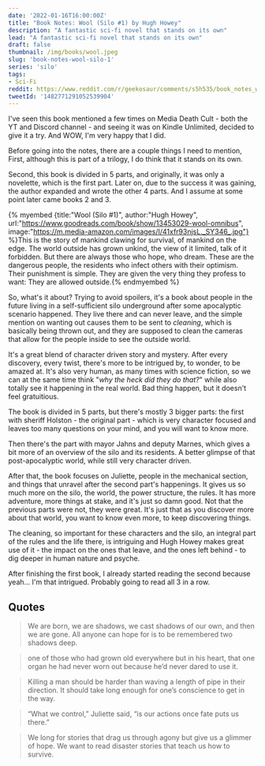 ```yaml
---
date: '2022-01-16T16:00:00Z'
title: "Book Notes: Wool (Silo #1) by Hugh Howey"
description: "A fantastic sci-fi novel that stands on its own"
lead: "A fantastic sci-fi novel that stands on its own"
draft: false
thumbnail: /img/books/wool.jpeg
slug: 'book-notes-wool-silo-1'
series: 'silo'
tags:
- Sci-Fi
reddit: https://www.reddit.com/r/geekosaur/comments/s5h535/book_notes_wool_silo_1_by_hugh_howey/
tweetId: '1482771291052539904'
---
```


I've seen this book mentioned a few times on Media Death Cult - both the YT and Discord channel - and seeing it was on Kindle Unlimited, decided to give it a try. And WOW, I'm very happy that I did.

Before going into the notes, there are a couple things I need to mention, First, although this is part of a trilogy, I do think that it stands on its own.

Second, this book is divided in 5 parts, and originally, it was only a novelette, which is the first part. Later on, due to the success it was gaining, the author expanded and wrote the other 4 parts. And I assume at some point later came books 2 and 3.

{% myembed {title:"Wool (Silo #1)", author:"Hugh Howey", url:"https://www.goodreads.com/book/show/13453029-wool-omnibus", image:"https://m.media-amazon.com/images/I/41xfr93njsL._SY346_.jpg"} %}This is the story of mankind clawing for survival, of mankind on the edge. The world outside has grown unkind, the view of it limited, talk of it forbidden. But there are always those who hope, who dream. These are the dangerous people, the residents who infect others with their optimism. Their punishment is simple. They are given the very thing they profess to want: They are allowed outside.{% endmyembed %}

So, what's it about? Trying to avoid spoilers, it's a book about people in the future living in a self-sufficient silo underground after some apocalyptic scenario happened. They live there and can never leave, and the simple mention on wanting out causes them to be sent to _cleaning_, which is basically being thrown out, and they are supposed to clean the cameras that allow for the people inside to see the outside world.

It's a great blend of character driven story and mystery. After every discovery, every twist, there's more to be intrigued by, to wonder, to be amazed at. It's also very human, as many times with science fiction, so we can at the same time think "_why the heck did they do that?_" while also totally see it happening in the real world. Bad thing happen, but it doesn't feel gratuitious.

The book is divided in 5 parts, but there's mostly 3 bigger parts: the first with sheriff Holston - the original part - which is very character focused and leaves too many questions on your mind, and you will want to know more.

Then there's the part with mayor Jahns and deputy Marnes, which gives a bit more of an overview of the silo and its residents. A better glimpse of that post-apocalyptic world, while still very character driven.

After that, the book focuses on Juliette, people in the mechanical section, and things that unravel after the second part's happenings. It gives us so much more on the silo, the world, the power structure, the rules. It has more adventure, more things at stake, and it's just so damn good. Not that the previous parts were not, they were great. It's just that as you discover more about that world, you want to know even more, to keep discovering things.

The cleaning, so important for these characters and the silo, an integral part of the rules and the life there, is intriguing and Hugh Howey makes great use of it - the impact on the ones that leave, and the ones left behind - to dig deeper in human nature and psyche.

After finishing the first book, I already started reading the second because yeah... I'm that intrigued. Probably going to read all 3 in a row.

## Quotes

> We are born, we are shadows, we cast shadows of our own, and then we are gone. All anyone can hope for is to be remembered two shadows deep.

> one of those who had grown old everywhere but in his heart, that one organ he had never worn out because he’d never dared to use it.

> Killing a man should be harder than waving a length of pipe in their direction. It should take long enough for one’s conscience to get in the way.

> “What we control,” Juliette said, “is our actions once fate puts us there.”

> We long for stories that drag us through agony but give us a glimmer of hope. We want to read disaster stories that teach us how to survive.

